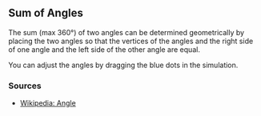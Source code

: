 ## Sum of Angles

The sum (max 360°) of two angles can be determined geometrically
by placing the two angles so that the vertices of the angles
and the right side of one angle and the left side of the other
angle are equal.

You can adjust the angles by dragging the blue dots in the
simulation.

### Sources

- [Wikipedia: Angle](https://en.wikipedia.org/wiki/Angle)
